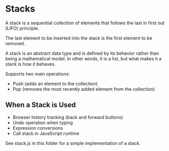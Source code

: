 # Stacks

A stack is a sequential collection of elements that follows the last in first out (LIFO) principle.

The last element to be inserted into the stack is the first element to be removed.

A stack is an abstract data type and is defined by its behavior rather than being a mathematical model. In other words, it is a list, but what makes it a stack is how it behaves.

Supports two main operations:
- Push (adds an element to the collection)
- Pop (removes the most recently added element from the collection)

## When a Stack is Used

- Browser history tracking (back and forward buttons)
- Undo operation when typing
- Expression conversions
- Call stack in JavaScript runtime

See stack.js in this folder for a simple implementation of a stack.